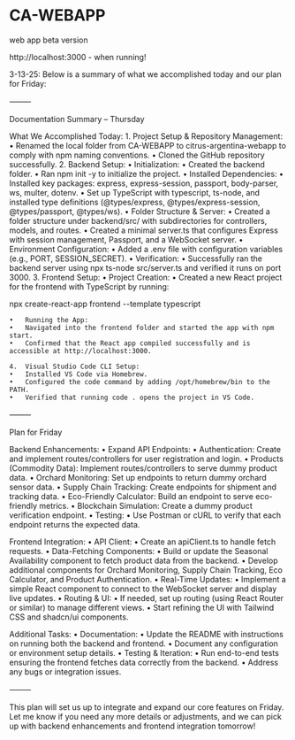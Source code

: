 # CA-WEBAPP
 web app beta version

http://localhost:3000 - when running!

3-13-25: Below is a summary of what we accomplished today and our plan for Friday:

⸻

Documentation Summary – Thursday

What We Accomplished Today:
	1.	Project Setup & Repository Management:
	•	Renamed the local folder from CA-WEBAPP to citrus-argentina-webapp to comply with npm naming conventions.
	•	Cloned the GitHub repository successfully.
	2.	Backend Setup:
	•	Initialization:
	•	Created the backend folder.
	•	Ran npm init -y to initialize the project.
	•	Installed Dependencies:
	•	Installed key packages: express, express-session, passport, body-parser, ws, multer, dotenv.
	•	Set up TypeScript with typescript, ts-node, and installed type definitions (@types/express, @types/express-session, @types/passport, @types/ws).
	•	Folder Structure & Server:
	•	Created a folder structure under backend/src/ with subdirectories for controllers, models, and routes.
	•	Created a minimal server.ts that configures Express with session management, Passport, and a WebSocket server.
	•	Environment Configuration:
	•	Added a .env file with configuration variables (e.g., PORT, SESSION_SECRET).
	•	Verification:
	•	Successfully ran the backend server using npx ts-node src/server.ts and verified it runs on port 3000.
	3.	Frontend Setup:
	•	Project Creation:
	•	Created a new React project for the frontend with TypeScript by running:

npx create-react-app frontend --template typescript


	•	Running the App:
	•	Navigated into the frontend folder and started the app with npm start.
	•	Confirmed that the React app compiled successfully and is accessible at http://localhost:3000.

	4.	Visual Studio Code CLI Setup:
	•	Installed VS Code via Homebrew.
	•	Configured the code command by adding /opt/homebrew/bin to the PATH.
	•	Verified that running code . opens the project in VS Code.

⸻

Plan for Friday

Backend Enhancements:
	•	Expand API Endpoints:
	•	Authentication: Create and implement routes/controllers for user registration and login.
	•	Products (Commodity Data): Implement routes/controllers to serve dummy product data.
	•	Orchard Monitoring: Set up endpoints to return dummy orchard sensor data.
	•	Supply Chain Tracking: Create endpoints for shipment and tracking data.
	•	Eco-Friendly Calculator: Build an endpoint to serve eco-friendly metrics.
	•	Blockchain Simulation: Create a dummy product verification endpoint.
	•	Testing:
	•	Use Postman or cURL to verify that each endpoint returns the expected data.

Frontend Integration:
	•	API Client:
	•	Create an apiClient.ts to handle fetch requests.
	•	Data-Fetching Components:
	•	Build or update the Seasonal Availability component to fetch product data from the backend.
	•	Develop additional components for Orchard Monitoring, Supply Chain Tracking, Eco Calculator, and Product Authentication.
	•	Real-Time Updates:
	•	Implement a simple React component to connect to the WebSocket server and display live updates.
	•	Routing & UI:
	•	If needed, set up routing (using React Router or similar) to manage different views.
	•	Start refining the UI with Tailwind CSS and shadcn/ui components.

Additional Tasks:
	•	Documentation:
	•	Update the README with instructions on running both the backend and frontend.
	•	Document any configuration or environment setup details.
	•	Testing & Iteration:
	•	Run end-to-end tests ensuring the frontend fetches data correctly from the backend.
	•	Address any bugs or integration issues.

⸻

This plan will set us up to integrate and expand our core features on Friday. Let me know if you need any more details or adjustments, and we can pick up with backend enhancements and frontend integration tomorrow!
